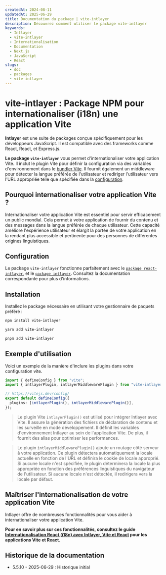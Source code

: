 ```yaml
---
createdAt: 2024-08-11
updatedAt: 2025-06-29
title: Documentation du package | vite-intlayer
description: Découvrez comment utiliser le package vite-intlayer
keywords:
  - Intlayer
  - vite-intlayer
  - Internationalisation
  - Documentation
  - Next.js
  - JavaScript
  - React
slugs:
  - doc
  - packages
  - vite-intlayer
---
```


# vite-intlayer : Package NPM pour internationaliser (i18n) une application Vite

**Intlayer** est une suite de packages conçue spécifiquement pour les développeurs JavaScript. Il est compatible avec des frameworks comme React, React, et Express.js.

**Le package `vite-intlayer`** vous permet d'internationaliser votre application Vite. Il inclut le plugin Vite pour définir la configuration via des variables d'environnement dans le [bundler Vite](https://vitejs.dev/guide/why.html#why-bundle-for-production). Il fournit également un middleware pour détecter la langue préférée de l'utilisateur et rediriger l'utilisateur vers l'URL appropriée telle que spécifiée dans la [configuration](https://github.com/aymericzip/intlayer/blob/main/docs/docs/fr/configuration.md).

## Pourquoi internationaliser votre application Vite ?

Internationaliser votre application Vite est essentiel pour servir efficacement un public mondial. Cela permet à votre application de fournir du contenu et des messages dans la langue préférée de chaque utilisateur. Cette capacité améliore l'expérience utilisateur et élargit la portée de votre application en la rendant plus accessible et pertinente pour des personnes de différentes origines linguistiques.

## Configuration

Le package `vite-intlayer` fonctionne parfaitement avec le [`package react-intlayer`](https://github.com/aymericzip/intlayer/blob/main/docs/docs/fr/packages/react-intlayer/index.md), et le [`package intlayer`](https://github.com/aymericzip/intlayer/blob/main/docs/docs/fr/packages/intlayer/index.md). Consultez la documentation correspondante pour plus d'informations.

## Installation

Installez le package nécessaire en utilisant votre gestionnaire de paquets préféré :

```bash packageManager="npm"
npm install vite-intlayer
```

```bash packageManager="yarn"
yarn add vite-intlayer
```

```bash packageManager="pnpm"
pnpm add vite-intlayer
```

## Exemple d'utilisation

Voici un exemple de la manière d'inclure les plugins dans votre configuration vite.

```typescript fileName="vite.config.ts"
import { defineConfig } from "vite";
import { intlayerPlugin, intlayerMiddlewarePlugin } from "vite-intlayer";

// https://vitejs.dev/config/
export default defineConfig({
  plugins: [intlayerPlugin(), intlayerMiddlewarePlugin()],
});
```

> Le plugin Vite `intlayerPlugin()` est utilisé pour intégrer Intlayer avec Vite. Il assure la génération des fichiers de déclaration de contenu et les surveille en mode développement. Il définit les variables d'environnement Intlayer au sein de l'application Vite. De plus, il fournit des alias pour optimiser les performances.

> Le plugin `intlayerMiddlewarePlugin()` ajoute un routage côté serveur à votre application. Ce plugin détectera automatiquement la locale actuelle en fonction de l'URL et définira le cookie de locale approprié. Si aucune locale n'est spécifiée, le plugin déterminera la locale la plus appropriée en fonction des préférences linguistiques du navigateur de l'utilisateur. Si aucune locale n'est détectée, il redirigera vers la locale par défaut.

## Maîtriser l'internationalisation de votre application Vite

Intlayer offre de nombreuses fonctionnalités pour vous aider à internationaliser votre application Vite.

**Pour en savoir plus sur ces fonctionnalités, consultez le guide [Internationalisation React (i18n) avec Intlayer, Vite et React](https://github.com/aymericzip/intlayer/blob/main/docs/docs/fr/intlayer_with_vite+react.md) pour les applications Vite et React.**

## Historique de la documentation

- 5.5.10 - 2025-06-29 : Historique initial
